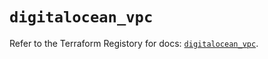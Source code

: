 # `digitalocean_vpc`

Refer to the Terraform Registory for docs: [`digitalocean_vpc`](https://registry.terraform.io/providers/digitalocean/digitalocean/2.30.0/docs/resources/vpc).
